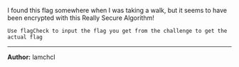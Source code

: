 I found this flag somewhere when I was taking a walk, but it seems to have been encrypted with this Really Secure Algorithm!

`Use flagCheck to input the flag you get from the challenge to get the actual flag`

---
**Author:** lamchcl